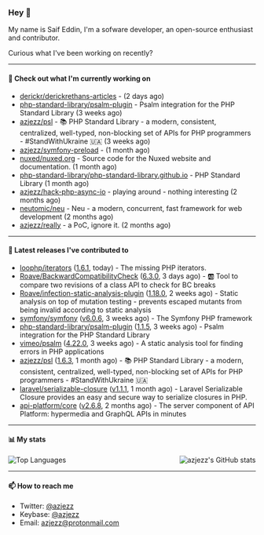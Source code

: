 ### Hey 👋

My name is Saif Eddin, I'm a sofware developer, an open-source enthusiast and contributor.

Curious what I've been working on recently?

---

#### 👷 Check out what I'm currently working on

- [derickr/derickrethans-articles](https://github.com/derickr/derickrethans-articles) -  (2 days ago)
- [php-standard-library/psalm-plugin](https://github.com/php-standard-library/psalm-plugin) - Psalm integration for the PHP Standard Library (3 weeks ago)
- [azjezz/psl](https://github.com/azjezz/psl) - 📚 PHP Standard Library - a modern, consistent, centralized, well-typed, non-blocking set of APIs for PHP programmers - #StandWithUkraine 🇺🇦 (3 weeks ago)
- [azjezz/symfony-preload](https://github.com/azjezz/symfony-preload) -  (1 month ago)
- [nuxed/nuxed.org](https://github.com/nuxed/nuxed.org) - Source code for the Nuxed website and documentation. (1 month ago)
- [php-standard-library/php-standard-library.github.io](https://github.com/php-standard-library/php-standard-library.github.io) - PHP Standard Library (1 month ago)
- [azjezz/hack-php-async-io](https://github.com/azjezz/hack-php-async-io) - playing around - nothing interesting  (2 months ago)
- [neutomic/neu](https://github.com/neutomic/neu) - Neu - a modern, concurrent, fast framework for web development (2 months ago)
- [azjezz/really](https://github.com/azjezz/really) - a PoC, ignore it. (2 months ago)

---

#### 🔭 Latest releases I've contributed to

- [loophp/iterators](https://github.com/loophp/iterators) ([1.6.1](https://github.com/loophp/iterators/releases/tag/1.6.1), today) - The missing PHP iterators.
- [Roave/BackwardCompatibilityCheck](https://github.com/Roave/BackwardCompatibilityCheck) ([6.3.0](https://github.com/Roave/BackwardCompatibilityCheck/releases/tag/6.3.0), 3 days ago) - :ab: Tool to compare two revisions of a class API to check for BC breaks
- [Roave/infection-static-analysis-plugin](https://github.com/Roave/infection-static-analysis-plugin) ([1.18.0](https://github.com/Roave/infection-static-analysis-plugin/releases/tag/1.18.0), 2 weeks ago) - Static analysis on top of mutation testing - prevents escaped mutants from being invalid according to static analysis
- [symfony/symfony](https://github.com/symfony/symfony) ([v6.0.6](https://github.com/symfony/symfony/releases/tag/v6.0.6), 3 weeks ago) - The Symfony PHP framework
- [php-standard-library/psalm-plugin](https://github.com/php-standard-library/psalm-plugin) ([1.1.5](https://github.com/php-standard-library/psalm-plugin/releases/tag/1.1.5), 3 weeks ago) - Psalm integration for the PHP Standard Library
- [vimeo/psalm](https://github.com/vimeo/psalm) ([4.22.0](https://github.com/vimeo/psalm/releases/tag/4.22.0), 3 weeks ago) - A static analysis tool for finding errors in PHP applications
- [azjezz/psl](https://github.com/azjezz/psl) ([1.6.3](https://github.com/azjezz/psl/releases/tag/1.6.3), 1 month ago) - 📚 PHP Standard Library - a modern, consistent, centralized, well-typed, non-blocking set of APIs for PHP programmers - #StandWithUkraine 🇺🇦
- [laravel/serializable-closure](https://github.com/laravel/serializable-closure) ([v1.1.1](https://github.com/laravel/serializable-closure/releases/tag/v1.1.1), 1 month ago) - Laravel Serializable Closure provides an easy and secure way to serialize closures in PHP.
- [api-platform/core](https://github.com/api-platform/core) ([v2.6.8](https://github.com/api-platform/core/releases/tag/v2.6.8), 2 months ago) - The server component of API Platform: hypermedia and GraphQL APIs in minutes

---

#### 📊 My stats

<img align="right" alt="azjezz's GitHub stats" src="https://github-readme-stats.vercel.app/api?username=azjezz&count_private=1&show_icons=true&" />

![Top Languages](https://github-readme-stats.vercel.app/api/top-langs/?username=azjezz)

---

#### 📫 How to reach me

- Twitter: [@azjezz](https://twitter.com/azjezz)
- Keybase: [@azjezz](https://keybase.io/azjezz)
- Email: [azjezz@protonmail.com](mailto://azjezz@protonmail.com)
